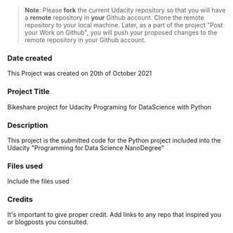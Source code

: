 >**Note**: Please **fork** the current Udacity repository so that you will have a **remote** repository in **your** Github account. Clone the remote repository to your local machine. Later, as a part of the project "Post your Work on Github", you will push your proposed changes to the remote repository in your Github account.

### Date created
This Project was created on 20th of October 2021

### Project Title
Bikeshare project for Udacity Programing for DataScience with Python

### Description
This project is the submitted code for the Python project included into the Udacity "Programming for Data
Science NanoDegree" 

### Files used
Include the files used

### Credits
It's important to give proper credit. Add links to any repo that inspired you or blogposts you consulted.
